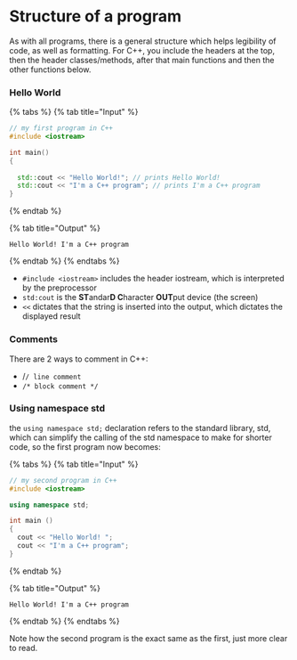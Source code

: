# Structure of a program

As with all programs, there is a general structure which helps legibility of code, as well as formatting. For C++, you include the headers at the top, then the header classes/methods, after that main functions and then the other functions below.

### Hello World

{% tabs %}
{% tab title="Input" %}
```cpp
// my first program in C++
#include <iostream>

int main()
{
  
  std::cout << "Hello World!"; // prints Hello World!
  std::cout << "I'm a C++ program"; // prints I'm a C++ program
}
```
{% endtab %}

{% tab title="Output" %}
```
Hello World! I'm a C++ program
```
{% endtab %}
{% endtabs %}

* `#include <iostream>` includes the header iostream, which is interpreted by the preprocessor
* `std:cout` is the **ST**andar**D C**haracter **OUT**put device \(the screen\)
* `<<` dictates that the string is inserted into the output, which dictates the displayed result

### Comments

There are 2 ways to comment in C++:

* /`/ line comment`
* `/* block comment */`

### Using namespace std

the `using namespace std;` declaration refers to the standard library, std, which can simplify the calling of the std namespace to make for shorter code, so the first program now becomes:

{% tabs %}
{% tab title="Input" %}
```cpp
// my second program in C++
#include <iostream>

using namespace std;

int main ()
{
  cout << "Hello World! ";
  cout << "I'm a C++ program";
}
```
{% endtab %}

{% tab title="Output" %}
```
Hello World! I'm a C++ program
```
{% endtab %}
{% endtabs %}

Note how the second program is the exact same as the first, just more clear to read.

